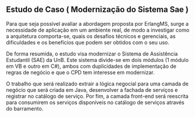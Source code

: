 ## Estudo de Caso ( Modernização do Sistema Sae )

Para que seja possível avaliar a abordagem proposta por ErlangMS, surge
a necessidade de aplicação em um ambiente real, de modo a
investigar como a arquitetura comporta-se, quais os desafios
técnicos e gerenciais, as dificuldades e os benefícios que
podem ser obtidos com o seu uso.

De forma resumida, o estudo visa modernizar o Sistema de
Assistência Estudantil (SAE) da UnB. Este sistema divide-se
em dois módulos (1 módulo em VB e outro em C#), ambos
com duplicidades de implementação de regras de negócio e
que o CPD tem interesse em modernizar. 

O trabalho que será realizado extrair a lógica negocial para
uma camada de negócio que será criada em Java, desenvolver a
fachada de serviços e registrar no catálogo de serviço. Por fim,
a camada front-end será reescrita para consumirem os serviços
disponíveis no catálogo de serviços através do barramento.

